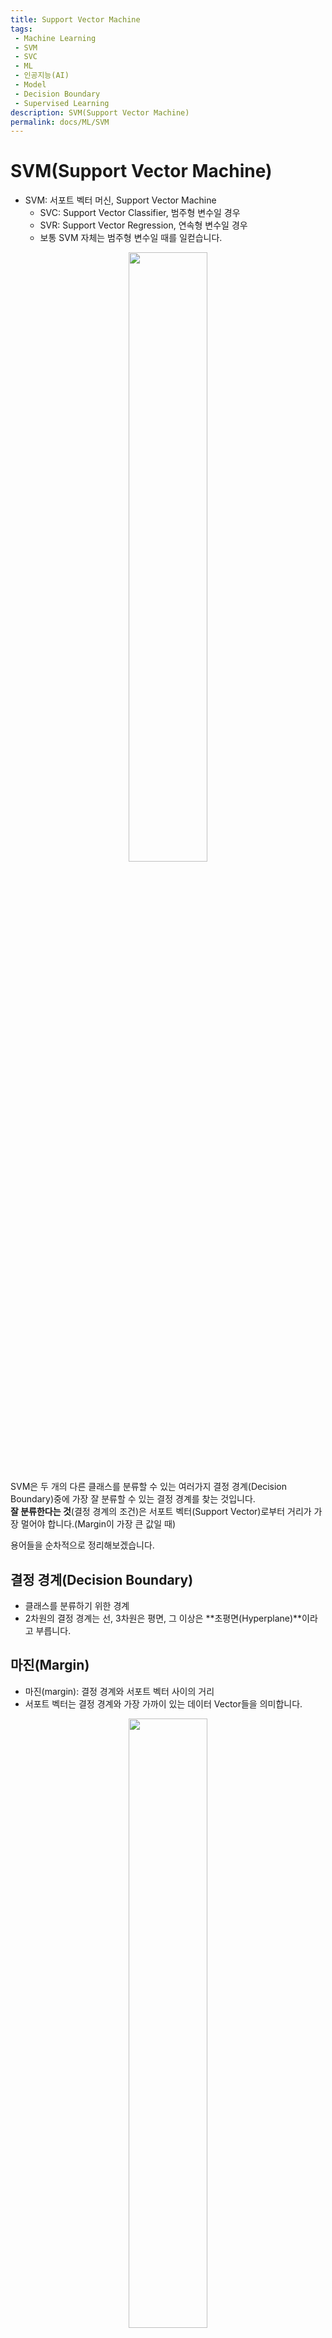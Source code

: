 ```yaml
---
title: Support Vector Machine
tags: 
 - Machine Learning
 - SVM
 - SVC
 - ML
 - 인공지능(AI)
 - Model
 - Decision Boundary
 - Supervised Learning
description: SVM(Support Vector Machine)
permalink: docs/ML/SVM
---
```


# SVM(Support Vector Machine)
- SVM: 서포트 벡터 머신, Support Vector Machine
    - SVC: Support Vector Classifier, 범주형 변수일 경우
    - SVR: Support Vector Regression, 연속형 변수일 경우
    - 보통 SVM 자체는 범주형 변수일 때를 일컫습니다.

<center><img src='https://encrypted-tbn0.gstatic.com/images?q=tbn:ANd9GcSOpA-9pXmR7jRJCd_PJ9H8p7L8BD3CgPzDklXD2e0E5_Du9ZTp4mPPLXwuSj7HySpGfd4&usqp=CAU' width="50%"></center>


SVM은 두 개의 다른 클래스를 분류할 수 있는 여러가지 결정 경계(Decision Boundary)중에 가장 잘 분류할 수 있는 결정 경계를 찾는 것입니다.<br>
**잘 분류한다는 것**(결정 경계의 조건)은 서포트 벡터(Support Vector)로부터 거리가 가장 멀어야 합니다.(Margin이 가장 큰 값일 때)

용어들을 순차적으로 정리해보겠습니다.

## 결정 경계(Decision Boundary)

- 클래스를 분류하기 위한 경계
- 2차원의 결정 경계는 선, 3차원은 평면, 그 이상은 **초평면(Hyperplane)**이라고 부릅니다.


## 마진(Margin)

- 마진(margin): 결정 경계와 서포트 벡터 사이의 거리
- 서포트 벡터는 결정 경계와 가장 가까이 있는 데이터 Vector들을 의미합니다.

<center><img src="https://img1.daumcdn.net/thumb/R1280x0/?scode=mtistory2&fname=https%3A%2F%2Fblog.kakaocdn.net%2Fdn%2FJyfbT%2FbtqEqtpxbch%2FflfwGbM7mgv1kP1kkn4nQK%2Fimg.png" width = "50%"></center>

SVM은 데이터들을 올바르게 분리하면서 마진의 크기를 최대화해야 하기 때문에, 이상치(Outlier)들을 잘 다루는게 중요합니다. 여기서 **하드 마진(Hard margin)**과 **소프트 마진(Soft margin)**이라는 개념이 나옵니다.

- 하드 마진
    - 결정 경계와 서포트 벡터의 거리가 좁은 마진
    - 과적합(Overfitting)을 야기할 수 있음

- 소프트 마진: 
    - 결정 경계와 서포트 벡터의 거리가 넓은 마진
    - 과소적합(Underfitting)을 야기할 수 있음 

## 커널(Kernel)

### 1. 다항식(Polynomial)

<center><img src="http://aidev.co.kr/files/attach/images/188/028/001/aba92769caba048452e9acea299ac655.PNG"></center>


### 2. 방사 기저 함수(RBF: Radial Bias Function)

- Parameter: gamma

### 이상치(Outlier)


### 정리


## REFERENCE
[https://hleecaster.com/ml-svm-concept/](https://hleecaster.com/ml-svm-concept/)
[https://techblog-history-younghunjo1.tistory.com/78](https://techblog-history-younghunjo1.tistory.com/78)